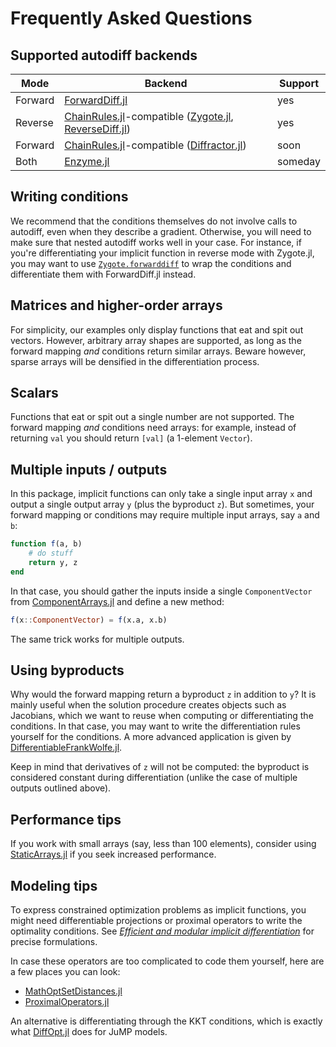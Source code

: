 # Frequently Asked Questions

## Supported autodiff backends

| Mode    | Backend                                                    | Support |
| ------- | ---------------------------------------------------------- | ------- |
| Forward | [ForwardDiff.jl]                                           | yes     |
| Reverse | [ChainRules.jl]-compatible ([Zygote.jl], [ReverseDiff.jl]) | yes     |
| Forward | [ChainRules.jl]-compatible ([Diffractor.jl])               | soon    |
| Both    | [Enzyme.jl]                                                | someday |

[ForwardDiff.jl]: https://github.com/JuliaDiff/ForwardDiff.jl
[ChainRules.jl]: https://github.com/JuliaDiff/ChainRules.jl
[Zygote.jl]: https://github.com/FluxML/Zygote.jl
[ReverseDiff.jl]: https://github.com/JuliaDiff/ReverseDiff.jl
[Enzyme.jl]: https://github.com/EnzymeAD/Enzyme.jl
[Diffractor.jl]: https://github.com/JuliaDiff/Diffractor.jl

## Writing conditions

We recommend that the conditions themselves do not involve calls to autodiff, even when they describe a gradient.
Otherwise, you will need to make sure that nested autodiff works well in your case.
For instance, if you're differentiating your implicit function in reverse mode with Zygote.jl, you may want to use [`Zygote.forwarddiff`](https://fluxml.ai/Zygote.jl/stable/utils/#Zygote.forwarddiff) to wrap the conditions and differentiate them with ForwardDiff.jl instead.

## Matrices and higher-order arrays

For simplicity, our examples only display functions that eat and spit out vectors.
However, arbitrary array shapes are supported, as long as the forward mapping _and_ conditions return similar arrays.
Beware however, sparse arrays will be densified in the differentiation process.

## Scalars

Functions that eat or spit out a single number are not supported.
The forward mapping _and_ conditions need arrays: for example, instead of returning `val` you should return `[val]` (a 1-element `Vector`).

## Multiple inputs / outputs

In this package, implicit functions can only take a single input array `x` and output a single output array `y` (plus the byproduct `z`).
But sometimes, your forward mapping or conditions may require multiple input arrays, say `a` and `b`:

```julia
function f(a, b)
    # do stuff
    return y, z
end
```

In that case, you should gather the inputs inside a single `ComponentVector` from [ComponentArrays.jl](https://github.com/jonniedie/ComponentArrays.jl) and define a new method:

```julia
f(x::ComponentVector) = f(x.a, x.b)
```

The same trick works for multiple outputs.

## Using byproducts

Why would the forward mapping return a byproduct `z` in addition to `y`?
It is mainly useful when the solution procedure creates objects such as Jacobians, which we want to reuse when computing or differentiating the conditions.
In that case, you may want to write the differentiation rules yourself for the conditions.
A more advanced application is given by [DifferentiableFrankWolfe.jl](https://github.com/gdalle/DifferentiableFrankWolfe.jl).

Keep in mind that derivatives of `z` will not be computed: the byproduct is considered constant during differentiation (unlike the case of multiple outputs outlined above).

## Performance tips

If you work with small arrays (say, less than 100 elements), consider using [StaticArrays.jl](https://github.com/JuliaArrays/StaticArrays.jl) if you seek increased performance.

## Modeling tips

To express constrained optimization problems as implicit functions, you might need differentiable projections or proximal operators to write the optimality conditions.
See [_Efficient and modular implicit differentiation_](https://arxiv.org/abs/2105.15183) for precise formulations.

In case these operators are too complicated to code them yourself, here are a few places you can look:

- [MathOptSetDistances.jl](https://github.com/matbesancon/MathOptSetDistances.jl)
- [ProximalOperators.jl](https://github.com/JuliaFirstOrder/ProximalOperators.jl)

An alternative is differentiating through the KKT conditions, which is exactly what [DiffOpt.jl](https://github.com/jump-dev/DiffOpt.jl) does for JuMP models.
